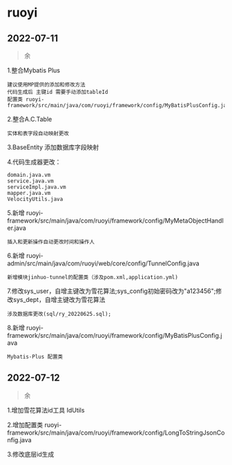 # ruoyi
## 2022-07-11
>余

1.整合Mybatis Plus

    建议使用MP提供的添加和修改方法
    代码生成后 主键id 需要手动添加tableId
    配置类 ruoyi-framework/src/main/java/com/ruoyi/framework/config/MyBatisPlusConfig.java

2.整合A.C.Table

    实体和表字段自动映射更改

3.BaseEntity 添加数据库字段映射

4.代码生成器更改：

    domain.java.vm
    service.java.vm
    serviceImpl.java.vm
    mapper.java.vm
    VelocityUtils.java

5.新增 ruoyi-framework/src/main/java/com/ruoyi/framework/config/MyMetaObjectHandler.java

    插入和更新操作自动更改时间和操作人

6.新增 ruoyi-admin/src/main/java/com/ruoyi/web/core/config/TunnelConfig.java

    新增模块jinhuo-tunnel的配置类（涉及pom.xml,application.yml)

7.修改sys_user，自增主键改为雪花算法;sys_config初始密码改为"a123456";修改sys_dept，自增主键改为雪花算法

    涉及数据库更改(sql/ry_20220625.sql);

8.新增 ruoyi-framework/src/main/java/com/ruoyi/framework/config/MyBatisPlusConfig.java

    Mybatis-Plus 配置类

## 2022-07-12
>余

1.增加雪花算法id工具  IdUtils

2.增加配置类 ruoyi-framework/src/main/java/com/ruoyi/framework/config/LongToStringJsonConfig.java

3.修改底层id生成







